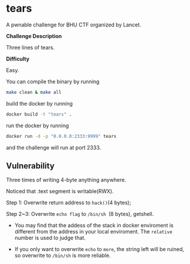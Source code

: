 # tears

A pwnable challenge for BHU CTF organized by Lancet.

**Challenge Description**

Three lines of tears.

**Difficulty**

Easy.

You can compile the binary by running
```bash
make clean & make all
```
build the docker by running
```bash
docker build -t "tears" .
```
run the docker by running
```bash
docker run -d -p "0.0.0.0:2333:9999" tears
```
and the challenge will run at port 2333.


## Vulnerability

Three times of writing 4-byte anything anywhere. 

Noticed that .text segment is writable(RWX).

Step 1: Overwrite return address to `hack()`(4 bytes);

Step 2~3: Overwrite `echo flag` to `/bin/sh `(8 bytes), getshell. 

- You may find that the addess of the stack in docker enviroment is different from the address in your local enviroment. The `relative` number is used to judge that.

- If you only want to overwrite `echo` to `more`, the string left will be ruined, so overwrite to `/bin/sh` is more reliable.